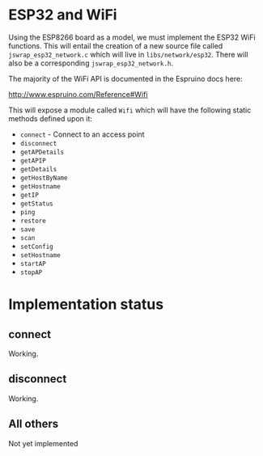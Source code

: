 # ESP32 and WiFi
Using the ESP8266 board as a model, we must implement the ESP32 WiFi functions.  This will entail
the creation of a new source file called `jswrap_esp32_network.c` which will live in
`libs/network/esp32`.  There will also be a corresponding `jswrap_esp32_network.h`.

The majority of the WiFi API is documented in the Espruino docs here:

http://www.espruino.com/Reference#Wifi

This will expose a module called `Wifi` which will have the following static methods defined
upon it:

* `connect` - Connect to an access point
* `disconnect`
* `getAPDetails`
* `getAPIP`
* `getDetails`
* `getHostByName`
* `getHostname`
* `getIP` 
* `getStatus`
* `ping`
* `restore`
* `save`
* `scan`
* `setConfig`
* `setHostname`
* `startAP`
* `stopAP`

# Implementation status

## connect
Working.

## disconnect
Working.

## All others
Not yet implemented